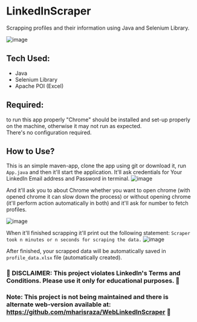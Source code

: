 # LinkedInScraper
Scrapping profiles and their information using Java and Selenium Library.

![image](https://github.com/mharisraza/LinkedInScraper/assets/111365348/533a9ead-53be-44a6-a54c-b54607ba0d91)

## Tech Used:
- Java
- Selenium Library
- Apache POI (Excel)

## Required:
to run this app properly "Chrome" should be installed and set-up properly on the machine, otherwise it may not run as expected.
<br>
There's no configuration required.

## How to Use?
This is an simple maven-app, clone the app using git or download it, run `App.java` and then it'll start the application.
It'll ask credentials for Your LinkedIn Email address and Password in terminal. 
![image](https://github.com/mharisraza/LinkedInScraper/assets/111365348/c21dfb08-9323-4709-9e1c-5f11c8e89780)


And it'll ask you to about Chrome whether you want to open chrome (with opened chrome it can slow down the process) or without opening chrome (it'll perform action automatically in both) and it'll ask for number to fetch profiles. 

![image](https://github.com/mharisraza/LinkedInScraper/assets/111365348/1b213f75-61c2-4bb4-89cc-4cc157b2343c)


When it'll finished scrapping it'll print out the following statement:
`Scraper took n minutes or n seconds for scraping the data.`
![image](https://github.com/mharisraza/LinkedInScraper/assets/111365348/01348b25-ae88-4fcd-bbc0-b1742eb5ca94)


After finished, your scrapped data will be automatically saved in `profile_data.xlsx` file (automatically created).

### 🚧 DISCLAIMER: This project violates LinkedIn's Terms and Conditions. Please use it only for educational purposes. 🚧
### Note: This project is not being maintained and there is alternate web-version available at: https://github.com/mharisraza/WebLinkedInScraper 🙏
